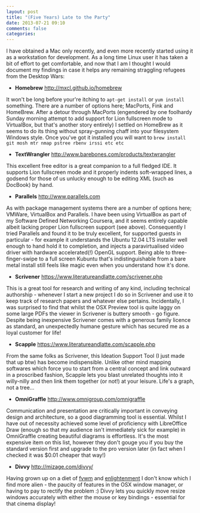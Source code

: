 ```yaml
---
layout: post
title: "(Five Years) Late to the Party"
date: 2013-07-21 09:10
comments: false
categories: 
---
```

I have obtained a Mac only recently, and even more recently started using it as a workstation for development. As a long time Linux user it has taken a bit of effort to get comfortable, and now that I am I thought I would document my findings in case it helps any remaining straggling refugees from the Desktop Wars:

* **Homebrew** http://mxcl.github.io/homebrew

It won't be long before your're itching to `apt-get install` or `yum install` something. There are a number of options here; MacPorts, Fink and HomeBrew. After a detour through MacPorts (engendered by one foolhardy Sunday morning attempt to add support for Lion fullscreen mode to VirtualBox, but that's another story entirely) I settled on HomeBrew as it seems to do its thing without spray-gunning chaff into your filesystem Windows style. Once you've got it installed you will want to `brew install git mosh mtr nmap pstree rbenv irssi etc etc`

* **TextWrangler** http://www.barebones.com/products/textwrangler

This excellent free editor is a great companion to a full fledged IDE. It supports Lion fullscreen mode and it properly indents soft-wrapped lines, a godsend for those of us unlucky enough to be editing XML (such as DocBook) by hand.


* **Parallels** http://www.parallels.com

As with package management systems there are a number of options here; VMWare, VirtualBox and Parallels. I have been using VirtualBox as part of my Software Defined Networking Coursera, and it seems entirely capable albeit lacking proper Lion fullscreen support (see above). Consequently I tried Parallels and found it to be truly excellent, for supported guests in particular - for example it understands the Ubuntu 12.04 LTS installer well enough to hand hold it to completion, and injects a paravirtualised video driver with hardware accelerated(!) OpenGL support. Being able to three-finger-swipe to a full screen Kubuntu that's indistinguishable from a bare metal install still feels like magic even when you understand how it's done.

* **Scrivener** https://www.literatureandlatte.com/scrivener.php

This is a great tool for research and writing of any kind, including technical authorship - whenever I start a new project I do so in Scrivener and use it to keep track of research papers and whatever else pertains. Incidentally, I was surprised to find that whilst the OSX Preview tool is quite laggy on some large PDFs the viewer in Scrivener is buttery smooth - go figure. Despite being inexpensive Scrivener comes with a generous family licence as standard, an unexpectedly humane gesture which has secured me as a loyal customer for life!

* **Scapple** https://www.literatureandlatte.com/scapple.php

From the same folks as Scrivener, this Ideation Support Tool (I just made that up btw) has become indispensible. Unlike other mind mapping softwares which force you to start from a central concept and link outward in a proscribed fashion, Scapple lets you blast unrelated thoughts into it willy-nilly and then link them together (or not!) at your leisure. Life's a graph, not a tree...

* **OmniGraffle** http://www.omnigroup.com/omnigraffle

Communication and presentation are critically important in conveying design and architecture, so a good diagramming tool is essential. Whilst I have out of necessity achieved some level of proficiency with LibreOffice Draw (enough so that my audience isn't immediately sick for example) in OmniGraffle creating beautiful diagrams is effortless. It's the most expensive item on this list, however they don't gouge you if you buy the standard version first and upgrade to the pro version later (in fact when I checked it was $0.01 cheaper that way!)

* **Divvy** http://mizage.com/divvy/

Having grown up on a diet of [fvwm](http://www.fvwm.org) and [enlightenment](http://www.enlightenment.org) I don't know which I find more alien - the paucity of features in the OSX window manager, or having to pay to rectify the problem :) Divvy lets you quickly move resize windows accurately with either the mouse or key bindings - essential for that cinema display!